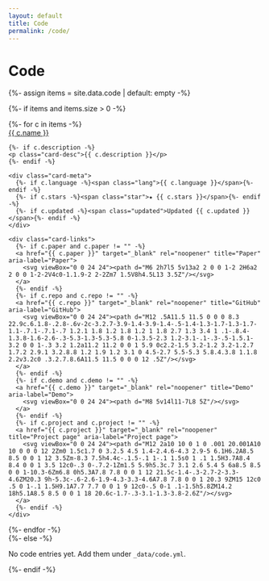 ```yaml
---
layout: default
title: Code
permalink: /code/
---
```


# Code

{%- assign items = site.data.code | default: empty -%}

{%- if items and items.size > 0 -%}
<div class="cards">
  {%- for c in items -%}
  <article class="card">
    <div class="card-head">
      <a class="card-title" href="{{ c.url | default:c.repo }}" target="_blank" rel="noopener">{{ c.name }}</a>
    </div>

    {%- if c.description -%}
    <p class="card-desc">{{ c.description }}</p>
    {%- endif -%}

    <div class="card-meta">
      {%- if c.language -%}<span class="lang">{{ c.language }}</span>{%- endif -%}
      {%- if c.stars -%}<span class="star">★ {{ c.stars }}</span>{%- endif -%}
      {%- if c.updated -%}<span class="updated">Updated {{ c.updated }}</span>{%- endif -%}
    </div>

    <div class="card-links">
      {%- if c.paper and c.paper != "" -%}
      <a href="{{ c.paper }}" target="_blank" rel="noopener" title="Paper" aria-label="Paper">
        <svg viewBox="0 0 24 24"><path d="M6 2h7l5 5v13a2 2 0 0 1-2 2H6a2 2 0 0 1-2-2V4c0-1.1.9-2 2-2Zm7 1.5V8h4.5L13 3.5Z"/></svg>
      </a>
      {%- endif -%}
      {%- if c.repo and c.repo != "" -%}
      <a href="{{ c.repo }}" target="_blank" rel="noopener" title="GitHub" aria-label="GitHub">
        <svg viewBox="0 0 24 24"><path d="M12 .5A11.5 11.5 0 0 0 8.3 22.9c.6.1.8-.2.8-.6v-2c-3.2.7-3.9-1.4-3.9-1.4-.5-1.4-1.3-1.7-1.3-1.7-1.1-.7.1-.7.1-.7 1.2.1 1.8 1.2 1.8 1.2 1 1.8 2.7 1.3 3.4 1 .1-.8.4-1.3.8-1.6-2.6-.3-5.3-1.3-5.3-5.8 0-1.3.5-2.3 1.2-3.1-.1-.3-.5-1.5.1-3.2 0 0 1-.3 3.2 1.2a11.2 11.2 0 0 1 5.9 0c2.2-1.5 3.2-1.2 3.2-1.2.7 1.7.2 2.9.1 3.2.8.8 1.2 1.9 1.2 3.1 0 4.5-2.7 5.5-5.3 5.8.4.3.8 1.1.8 2.2v3.2c0 .3.2.7.8.6A11.5 11.5 0 0 0 12 .5Z"/></svg>
      </a>
      {%- endif -%}
      {%- if c.demo and c.demo != "" -%}
      <a href="{{ c.demo }}" target="_blank" rel="noopener" title="Demo" aria-label="Demo">
        <svg viewBox="0 0 24 24"><path d="M8 5v14l11-7L8 5Z"/></svg>
      </a>
      {%- endif -%}
      {%- if c.project and c.project != "" -%}
      <a href="{{ c.project }}" target="_blank" rel="noopener" title="Project page" aria-label="Project page">
        <svg viewBox="0 0 24 24"><path d="M12 2a10 10 0 1 0 .001 20.001A10 10 0 0 0 12 2Zm0 1.5c1.7 0 3.2.5 4.5 1.4-2.4.6-4.3 2.9-5 6.1H6.2A8.5 8.5 0 0 1 12 3.5Zm-8.3 7.5h4.4c-.1.5-.1 1-.1 1.5s0 1 .1 1.5H3.7A8.4 8.4 0 0 1 3.5 12c0-.3 0-.7.2-1Zm1.5 5.9h5.3c.7 3.1 2.6 5.4 5 6a8.5 8.5 0 0 1-10.3-6Zm6.8 0h5.3A7.8 7.8 0 0 1 12 21.5c-1.4-.3-2.7-2-3.3-4.6ZM20.3 9h-5.3c-.6-2.6-1.9-4.3-3.3-4.6A7.8 7.8 0 0 1 20.3 9ZM15 12c0 .5 0 1-.1 1.5H9.1A7.7 7.7 0 0 1 9 12c0-.5 0-1 .1-1.5h5.8ZM14.2 18h5.1A8.5 8.5 0 0 1 18 20.6c-1.7-.3-3.1-1.3-3.8-2.6Z"/></svg>
      </a>
      {%- endif -%}
    </div>
  </article>
  {%- endfor -%}
</div>
{%- else -%}
<p>No code entries yet. Add them under <code>_data/code.yml</code>.</p>
{%- endif -%}

